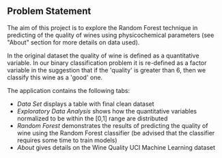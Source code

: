 ## Problem Statement

The aim of this project is to explore the Random Forest technique in predicting of the quality of wines using physicochemical parameters (see "About" section for more details on data used).

In the original dataset the quality of wine is defined as a quantitative variable. In our binary classification problem it is re-defined as a factor variable in the suggestion that if the 'quality' is greater than 6, then we classify this wine as a 'good' one. 

The application contains the following tabs:

* _Data Set_ displays a table with final clean dataset
* _Exploratory Data Analysis_ shows how the quantitative variables normalized to be within the [0,1] range are distributed
* _Random Forest_ demonstrates the results of predicting the quality of wine using the Random Forest classifier (be advised that the classifier requires some time to train models)
* _About_ gives details on the Wine Quality UCI Machine Learning dataset

